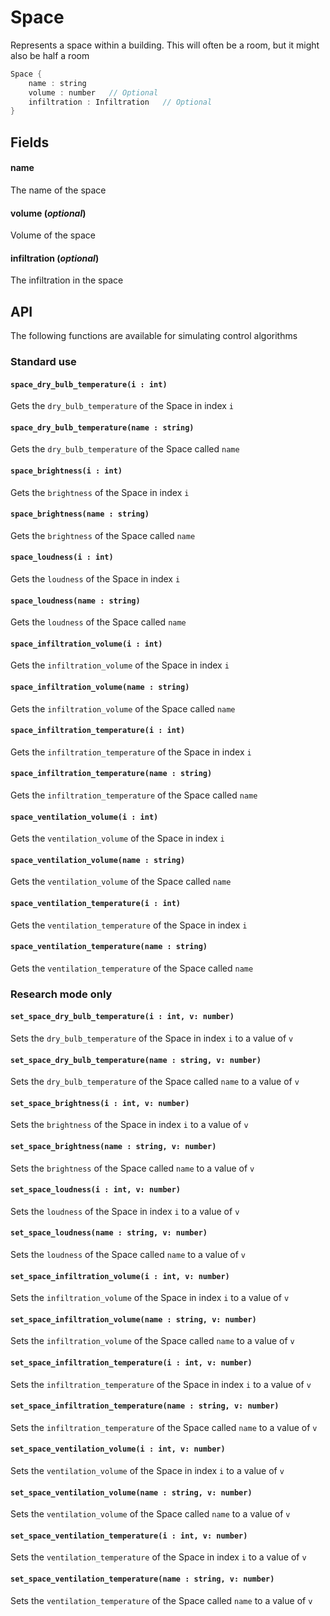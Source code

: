 # Space

  Represents a space within a building. This will
  often be a room, but it might also be half a room


```rs
Space {
	name : string
	volume : number   // Optional
	infiltration : Infiltration   // Optional
}
```

## Fields



#### name

  The name of the space




#### volume  (*optional*)

  Volume of the space




#### infiltration  (*optional*)

  The infiltration in the space








## API

The following functions are available for simulating control algorithms
### Standard use



#### `space_dry_bulb_temperature(i : int)`
 Gets the `dry_bulb_temperature` of the Space in index `i`
#### `space_dry_bulb_temperature(name : string)`
 Gets the `dry_bulb_temperature` of the Space called `name`
#### `space_brightness(i : int)`
 Gets the `brightness` of the Space in index `i`
#### `space_brightness(name : string)`
 Gets the `brightness` of the Space called `name`
#### `space_loudness(i : int)`
 Gets the `loudness` of the Space in index `i`
#### `space_loudness(name : string)`
 Gets the `loudness` of the Space called `name`
#### `space_infiltration_volume(i : int)`
 Gets the `infiltration_volume` of the Space in index `i`
#### `space_infiltration_volume(name : string)`
 Gets the `infiltration_volume` of the Space called `name`
#### `space_infiltration_temperature(i : int)`
 Gets the `infiltration_temperature` of the Space in index `i`
#### `space_infiltration_temperature(name : string)`
 Gets the `infiltration_temperature` of the Space called `name`
#### `space_ventilation_volume(i : int)`
 Gets the `ventilation_volume` of the Space in index `i`
#### `space_ventilation_volume(name : string)`
 Gets the `ventilation_volume` of the Space called `name`
#### `space_ventilation_temperature(i : int)`
 Gets the `ventilation_temperature` of the Space in index `i`
#### `space_ventilation_temperature(name : string)`
 Gets the `ventilation_temperature` of the Space called `name`
### Research mode only

#### `set_space_dry_bulb_temperature(i : int, v: number)`
 Sets the `dry_bulb_temperature` of the Space in index `i` to a value of `v`
#### `set_space_dry_bulb_temperature(name : string, v: number)`
 Sets the `dry_bulb_temperature` of the Space called `name` to a value of `v`
#### `set_space_brightness(i : int, v: number)`
 Sets the `brightness` of the Space in index `i` to a value of `v`
#### `set_space_brightness(name : string, v: number)`
 Sets the `brightness` of the Space called `name` to a value of `v`
#### `set_space_loudness(i : int, v: number)`
 Sets the `loudness` of the Space in index `i` to a value of `v`
#### `set_space_loudness(name : string, v: number)`
 Sets the `loudness` of the Space called `name` to a value of `v`
#### `set_space_infiltration_volume(i : int, v: number)`
 Sets the `infiltration_volume` of the Space in index `i` to a value of `v`
#### `set_space_infiltration_volume(name : string, v: number)`
 Sets the `infiltration_volume` of the Space called `name` to a value of `v`
#### `set_space_infiltration_temperature(i : int, v: number)`
 Sets the `infiltration_temperature` of the Space in index `i` to a value of `v`
#### `set_space_infiltration_temperature(name : string, v: number)`
 Sets the `infiltration_temperature` of the Space called `name` to a value of `v`
#### `set_space_ventilation_volume(i : int, v: number)`
 Sets the `ventilation_volume` of the Space in index `i` to a value of `v`
#### `set_space_ventilation_volume(name : string, v: number)`
 Sets the `ventilation_volume` of the Space called `name` to a value of `v`
#### `set_space_ventilation_temperature(i : int, v: number)`
 Sets the `ventilation_temperature` of the Space in index `i` to a value of `v`
#### `set_space_ventilation_temperature(name : string, v: number)`
 Sets the `ventilation_temperature` of the Space called `name` to a value of `v`